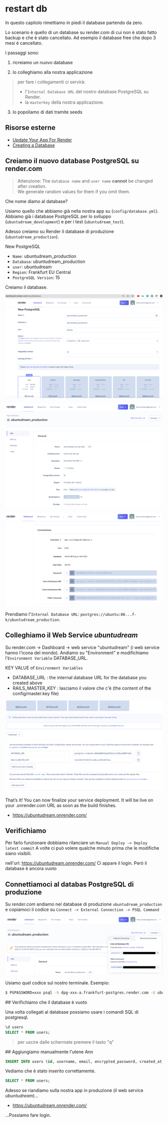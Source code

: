 # restart db

In questo capitolo rimettiamo in piedi il database partendo da zero.

Lo scenario è quello di un database su render.com di cui non è stato fatto backup e che è stato cancellato. Ad esempio il database free che dopo 3 mesi è cancellato.

I passaggi sono:
1. ricreiamo un nuovo database

2. lo colleghiamo alla nostra applicazione
  > per fare i collegamenti ci servirà:
  > - l'`Internal Database URL` del nostro database PostgreSQL su Render.
  > - la `masterkey` della nostra applicazione.

3. lo popoliamo di dati tramite seeds



## Risorse esterne

- [Update Your App For Render](https://render.com/docs/deploy-rails#update-your-app-for-render)
- [Creating a Database](https://render.com/docs/databases)



## Creiamo il nuovo database PostgreSQL su render.com

> Attenzione: The `database name` and `user name` **cannot** be changed after creation. <br/>
> We generate random values for them if you omit them.

Che nome diamo al database?

Usiamo quello che abbiamo già nella nostra app su (`config/database.yml`).
Abbiamo già i database PostgreSQL per lo sviluppo (`ubuntudream_development`) e per i test (`ubuntudream_test`).

Adesso creiamo su Render il database di produzione (`ubuntudream_production`).


New PostgreSQL

- `Name`: ubuntudream_production
- `Database`: ubuntudream_production
- `user`: ubuntudream
- `Region`: Frankfurt EU Central
- `PostgreSQL Version`: 15

Creiamo il database.


![fig01](https://github.com/flaviobordonidev/leanpubabrandnewcms/blob/master/ubuntudream/02-production/03_fig01-render_postgresql_new.png)

![fig02](https://github.com/flaviobordonidev/leanpubabrandnewcms/blob/master/ubuntudream/02-production/03_fig02-render_postgresql_info1.png)

![fig03](https://github.com/flaviobordonidev/leanpubabrandnewcms/blob/master/ubuntudream/02-production/03_fig03-render_postgresql_info2.png)


Prendiamo l'`Internal Database URL`: `postgres://ubuntu:06...f-k/ubuntudream_production`.



## Colleghiamo il Web Service *ubuntudream*

Su render.com -> Dashboard -> web service "ubuntudream" (i web service hanno l'icona del mondo).
Andiamo su "Environment" e modifichiamo l'`Environment Variable` DATABASE_URL.

KEY	VALUE of `Environment Variables`
- DATABASE_URL      :	the internal database URL for the database you created above
- RAILS_MASTER_KEY  :	lasciamo il valore che c'è (the content of the config/master.key file)

![fig07](https://github.com/flaviobordonidev/leanpubabrandnewcms/blob/master/ubuntudream/02-production/03_fig07-render_deploy3.png)

That’s it! You can now finalize your service deployment. It will be live on your .onrender.com URL as soon as the build finishes.

- https://ubuntudream.onrender.com/



## Verifichiamo

Per farlo funzionare dobbiamo rilanciare un `Manual Deploy -> Deploy latest commit`
A volte ci può volere qualche minuto prima che le modifiche siano visibili.

nell'url: https://ubuntudream.onrender.com/
Ci appare il login.
Però il database è ancora vuoto



## Connettiamoci al databas PostgreSQL di produzione

Su *render.com* andiamo nel database di produzione `ubuntudream_production` e copiamoci il codice su `Connect -> External Connection -> PSQL Command`

![fig01](https://github.com/flaviobordonidev/leanpubabrandnewcms/blob/master/code_references/postgresql/03_fig01-render_postgres_external_connection.png)

Usiamo quel codice sul nostro terminale.
Esempio:

```bash
$ PGPASSWORD=xxx psql -h dpg-xxx-a.frankfurt-postgres.render.com -U ubuntu ubuntudream_production
```



## Verifichiamo che il database è vuoto

Una volta collegati al database possiamo usare i comandi SQL di postgresql.

```sql
\d users
SELECT * FROM users;
```

> per uscire dalle schermate premere il tasto "q"



## Aggiungiamo manualmente l'utene Ann

```sql
INSERT INTO users (id, username, email, encrypted_password, created_at, updated_at) VALUES (1, 'Ann', 'ann@test.abc', '$2a$12$x/A/gioZz2yLD6QHAZwE0.VPp0ZjILzbExYCTlU8.YYvd9Km5nEYO', '2022-10-08 23:30:28.257872', '2022-10-08 23:30:28.257872');
```

Vediamo che è stato inserito correttamente.

```sql
SELECT * FROM users;
```

Adesso se riandiamo sulla nostra app in produzione (il web service *ubuntudream*)...

- https://ubuntudream.onrender.com/

...Possiamo fare login.

